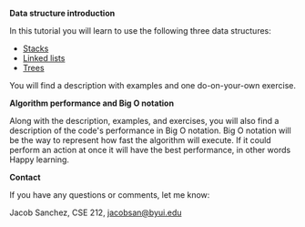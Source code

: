 **Data structure introduction**

In this tutorial you will learn to use the following three data structures:

- [Stacks](1-stacks.md)
- [Linked lists](2-linked_lists.md)
- [Trees](3-trees.md)

You will find a description with examples and one do-on-your-own exercise.

**Algorithm performance and Big O notation**

Along with the description, examples, and exercises, you will also find a description of the code's performance in Big O notation.
Big O notation will be the way to represent how fast the algorithm will execute. If it could perform an action at once it will have the best performance,
in other words Happy learning.



**Contact**

If you have any questions or comments, let me know:

Jacob Sanchez, CSE 212, jacobsan@byui.edu
